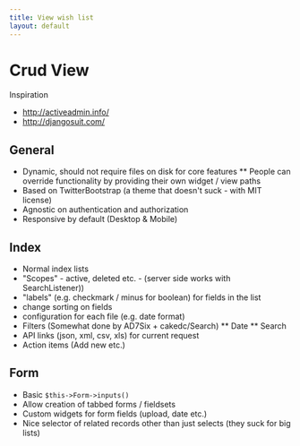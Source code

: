 ```yaml
---
title: View wish list
layout: default
---
```


# Crud View

Inspiration

- http://activeadmin.info/
- http://djangosuit.com/

## General

* Dynamic, should not require files on disk for core features
** People can override functionality by providing their own widget / view paths
* Based on TwitterBootstrap (a theme that doesn't suck - with MIT license)
* Agnostic on authentication and authorization
* Responsive by default (Desktop & Mobile)

## Index

* Normal index lists
* "Scopes"  - active, deleted etc. - (server side works with SearchListener))
* "labels" (e.g. checkmark / minus for boolean) for fields in the list
* change sorting on fields
* configuration for each file (e.g. date format)
* Filters (Somewhat done by AD7Six + cakedc/Search)
** Date
** Search
* API links (json, xml, csv, xls) for current request
* Action items (Add new etc.)

## Form

* Basic `$this->Form->inputs()`
* Allow creation of tabbed forms / fieldsets
* Custom widgets for form fields (upload, date etc.)
* Nice selector of related records other than just selects (they suck for big lists)
